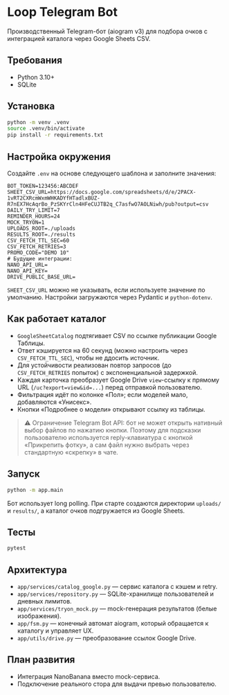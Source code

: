 # Loop Telegram Bot

Производственный Telegram-бот (aiogram v3) для подбора очков с интеграцией каталога через Google Sheets CSV.

## Требования

- Python 3.10+
- SQLite

## Установка

```bash
python -m venv .venv
source .venv/bin/activate
pip install -r requirements.txt
```

## Настройка окружения

Создайте `.env` на основе следующего шаблона и заполните значения:

```dotenv
BOT_TOKEN=123456:ABCDEF
SHEET_CSV_URL=https://docs.google.com/spreadsheets/d/e/2PACX-1vRT2CXRcmWxmWHKADYfHTadlxBUZ-R7nEX7HcAqrBo_PzSKYrCln4HFeCUJTB2q_C7asfwO7AOLNiwh/pub?output=csv
DAILY_TRY_LIMIT=7
REMINDER_HOURS=24
MOCK_TRYON=1
UPLOADS_ROOT=./uploads
RESULTS_ROOT=./results
CSV_FETCH_TTL_SEC=60
CSV_FETCH_RETRIES=3
PROMO_CODE="DEMO 10"
# Будущие интеграции:
NANO_API_URL=
NANO_API_KEY=
DRIVE_PUBLIC_BASE_URL=
```

`SHEET_CSV_URL` можно не указывать, если используете значение по умолчанию. Настройки загружаются через Pydantic и `python-dotenv`.

## Как работает каталог

- `GoogleSheetCatalog` подтягивает CSV по ссылке публикации Google Таблицы.
- Ответ кэшируется на 60 секунд (можно настроить через `CSV_FETCH_TTL_SEC`), чтобы не ддосить источник.
- Для устойчивости реализован повтор запросов (до `CSV_FETCH_RETRIES` попыток) с экспоненциальной задержкой.
- Каждая карточка преобразует Google Drive `view`-ссылку к прямому URL (`/uc?export=view&id=...`) перед отправкой пользователю.
- Фильтрация идёт по колонке «Пол»; если моделей мало, добавляются «Унисекс».
- Кнопки «Подробнее о модели» открывают ссылку из таблицы.

> ⚠️ Ограничение Telegram Bot API: бот не может открыть нативный выбор файлов по нажатию кнопки. Поэтому для подсказки пользователю используется reply-клавиатура с кнопкой «Прикрепить фотку», а сам файл нужно выбрать через стандартную «скрепку» в чате.

## Запуск

```bash
python -m app.main
```

Бот использует long polling. При старте создаются директории `uploads/` и `results/`, а каталог очков подгружается из Google Sheets.

## Тесты

```bash
pytest
```

## Архитектура

- `app/services/catalog_google.py` — сервис каталога с кэшем и retry.
- `app/services/repository.py` — SQLite-хранилище пользователей и дневных лимитов.
- `app/services/tryon_mock.py` — mock-генерация результатов (белые изображения).
- `app/fsm.py` — конечный автомат aiogram, который обращается к каталогу и управляет UX.
- `app/utils/drive.py` — преобразование ссылок Google Drive.

## План развития

- Интеграция NanoBanana вместо mock-сервиса.
- Подключение реального стора для выдачи превью пользователю.
